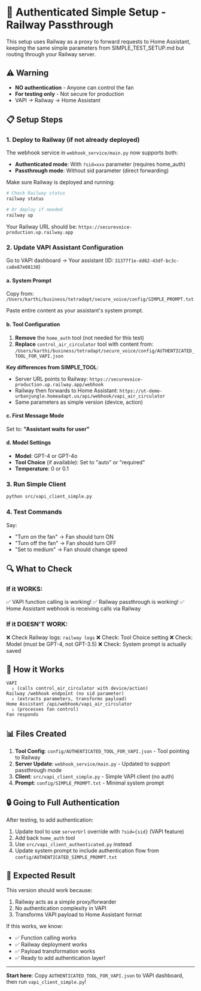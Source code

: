 # 🔐 Authenticated Simple Setup - Railway Passthrough

This setup uses Railway as a proxy to forward requests to Home Assistant, keeping the same simple parameters from SIMPLE_TEST_SETUP.md but routing through your Railway server.

## ⚠️ Warning
- **NO authentication** - Anyone can control the fan
- **For testing only** - Not secure for production
- VAPI → Railway → Home Assistant

## 📋 Setup Steps

### 1. Deploy to Railway (if not already deployed)

The webhook service in `webhook_service/main.py` now supports both:
- **Authenticated mode**: With `?sid=xxx` parameter (requires home_auth)
- **Passthrough mode**: Without sid parameter (direct forwarding)

Make sure Railway is deployed and running:
```bash
# Check Railway status
railway status

# Or deploy if needed
railway up
```

Your Railway URL should be: `https://securevoice-production.up.railway.app`

### 2. Update VAPI Assistant Configuration

Go to VAPI dashboard → Your assistant (ID: `31377f1e-dd62-43df-bc3c-ca8e87e08138`)

#### a. System Prompt
Copy from: `/Users/karthi/business/tetradapt/secure_voice/config/SIMPLE_PROMPT.txt`

Paste entire content as your assistant's system prompt.

#### b. Tool Configuration
1. **Remove** the `home_auth` tool (not needed for this test)
2. **Replace** `control_air_circulator` tool with content from:
   `/Users/karthi/business/tetradapt/secure_voice/config/AUTHENTICATED_TOOL_FOR_VAPI.json`

**Key differences from SIMPLE_TOOL**:
- Server URL points to Railway: `https://securevoice-production.up.railway.app/webhook`
- Railway then forwards to Home Assistant: `https://ut-demo-urbanjungle.homeadapt.us/api/webhook/vapi_air_circulator`
- Same parameters as simple version (device, action)

#### c. First Message Mode
Set to: **"Assistant waits for user"**

#### d. Model Settings
- **Model**: GPT-4 or GPT-4o
- **Tool Choice** (if available): Set to "auto" or "required"
- **Temperature**: 0 or 0.1

### 3. Run Simple Client

```bash
python src/vapi_client_simple.py
```

### 4. Test Commands

Say:
- "Turn on the fan" → Fan should turn ON
- "Turn off the fan" → Fan should turn OFF
- "Set to medium" → Fan should change speed

## 🔍 What to Check

### If it WORKS:
✅ VAPI function calling is working!
✅ Railway passthrough is working!
✅ Home Assistant webhook is receiving calls via Railway

### If it DOESN'T WORK:
❌ Check Railway logs: `railway logs`
❌ Check: Tool Choice setting
❌ Check: Model (must be GPT-4, not GPT-3.5)
❌ Check: System prompt is actually saved

## 🔧 How it Works

```
VAPI
  ↓ (calls control_air_circulator with device/action)
Railway /webhook endpoint (no sid parameter)
  ↓ (extracts parameters, transforms payload)
Home Assistant /api/webhook/vapi_air_circulator
  ↓ (processes fan control)
Fan responds
```

## 📊 Files Created

1. **Tool Config**: `config/AUTHENTICATED_TOOL_FOR_VAPI.json` - Tool pointing to Railway
2. **Server Update**: `webhook_service/main.py` - Updated to support passthrough mode
3. **Client**: `src/vapi_client_simple.py` - Simple VAPI client (no auth)
4. **Prompt**: `config/SIMPLE_PROMPT.txt` - Minimal system prompt

## 🔒 Going to Full Authentication

After testing, to add authentication:

1. Update tool to use `serverUrl` override with `?sid={sid}` (VAPI feature)
2. Add back `home_auth` tool
3. Use `src/vapi_client_authenticated.py` instead
4. Update system prompt to include authentication flow from `config/AUTHENTICATED_SIMPLE_PROMPT.txt`

## 🎯 Expected Result

This version should work because:
1. Railway acts as a simple proxy/forwarder
2. No authentication complexity in VAPI
3. Transforms VAPI payload to Home Assistant format

If this works, we know:
- ✅ Function calling works
- ✅ Railway deployment works
- ✅ Payload transformation works
- ✅ Ready to add authentication layer!

---

**Start here**: Copy `AUTHENTICATED_TOOL_FOR_VAPI.json` to VAPI dashboard, then run `vapi_client_simple.py`!
